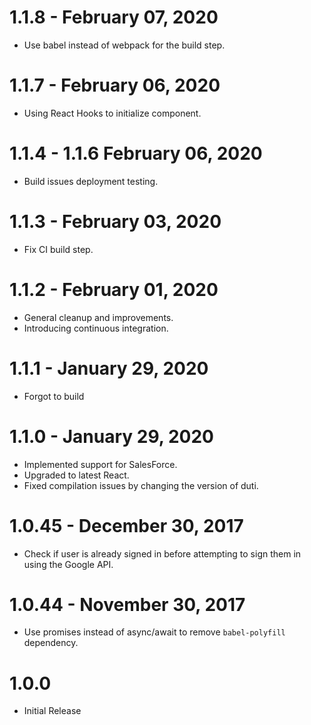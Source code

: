 # 1.1.8 - February 07, 2020

- Use babel instead of webpack for the build step.

# 1.1.7 - February 06, 2020

- Using React Hooks to initialize component.

# 1.1.4 - 1.1.6 February 06, 2020

- Build issues deployment testing.

# 1.1.3 - February 03, 2020

- Fix CI build step.

# 1.1.2 - February 01, 2020

- General cleanup and improvements.
- Introducing continuous integration.

# 1.1.1 - January 29, 2020

- Forgot to build

# 1.1.0 - January 29, 2020

- Implemented support for SalesForce.
- Upgraded to latest React.
- Fixed compilation issues by changing the version of duti.

# 1.0.45 - December 30, 2017

- Check if user is already signed in before attempting to sign them in using the Google API.

# 1.0.44 - November 30, 2017

- Use promises instead of async/await to remove `babel-polyfill` dependency.

# 1.0.0

- Initial Release
